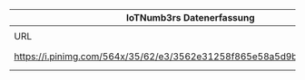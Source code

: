 |IoTNumb3rs Datenerfassung|||||||||||
| ---- | ---- | ---- | ---- | ---- | ---- | ---- | ---- | ---- | ---- | ---- |
||||||||||||
|URL|home_url|filename|device_class|device_count|market_class|market_volume|prognosis_year|publication_year|authorship_class|Dropbox folder|
|https://i.pinimg.com/564x/35/62/e3/3562e31258f865e58a5d9b4ee742f2ce.jpg|https://www.scoop.it/t/quantified-self-sensors|file10_3562e31258f865e58a5d9b4ee742f2ce.jpg||||||||marielledemuth/20181123-1805|
